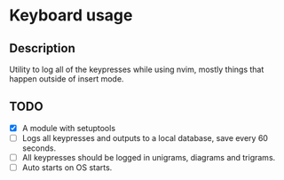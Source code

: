 # Keyboard usage

## Description

Utility to log all of the keypresses while using nvim, mostly things that happen outside of insert mode.

## TODO

- [x] A module with setuptools
- [ ] Logs all keypresses and outputs to a local database, save every 60 seconds.
- [ ] All keypresses should be logged in unigrams, diagrams and trigrams.
- [ ] Auto starts on OS starts.
